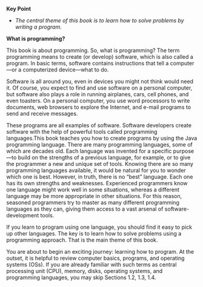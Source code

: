 **Key Point**
- _The central theme of this book is to learn how to solve problems by writing a program._

**What is programming?**

This book is about programming. So, what is programming? The term programming means to create (or develop) software, which is also called a program. In basic terms, software contains instructions that tell a computer—or a computerized device—what to do.

Software is all around you, even in devices you might not think would need it. Of course, you expect to find and use software on a personal computer, but software also plays a role in running airplanes, cars, cell phones, and even toasters. On a personal computer, you use word processors to write documents, web browsers to explore the Internet, and e-mail programs to send and receive messages. 

These programs are all examples of software. Software developers create software with the help of powerful tools called programming languages.This book teaches you how to create programs by using the Java programming language. There are many programming languages, some of which are decades old. Each language was invented for a specific purpose—to build on the strengths of a previous language, for example, or to give the programmer a new and unique set of tools. Knowing there are so many programming languages available, it would be natural for you to wonder which one is best. However, in truth, there is no “best” language. Each one has its own strengths and weaknesses. Experienced programmers know one language might work well in some situations, whereas a different language may be more appropriate in other situations. For this reason, seasoned programmers try to master as many different programming languages as they can, giving them access to a vast arsenal of software-development tools.

If you learn to program using one language, you should find it easy to pick up other languages. The key is to learn how to solve problems using a programming approach. That is the main theme of this book.

You are about to begin an exciting journey: learning how to program. At the outset, it is helpful to review computer basics, programs, and operating systems (OSs). If you are already familiar with such terms as central processing unit (CPU), memory, disks, operating systems, and programming languages, you may skip Sections 1.2, 1.3, 1.4.
